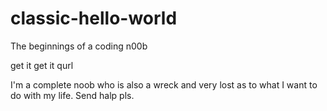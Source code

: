 # classic-hello-world
The beginnings of a coding n00b

get it get it qurl

I'm a complete noob who is also a wreck and very lost as to what I want to do with my life.
Send halp pls.

